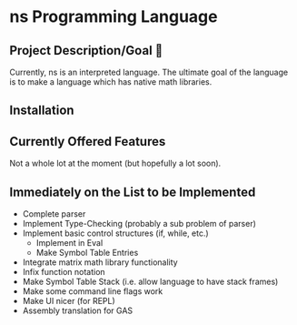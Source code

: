# ns Programming Language
## Project Description/Goal :dart:
Currently, ns is an interpreted language.  The ultimate goal of the language is
to make a language which has native math libraries.

## Installation

## Currently Offered Features
Not a whole lot at the moment (but hopefully a lot soon).

## Immediately on the List to be Implemented
- Complete parser
- Implement Type-Checking (probably a sub problem of parser)
- Implement basic control structures (if, while, etc.)
	- Implement in Eval
	- Make Symbol Table Entries
- Integrate matrix math library functionality
- Infix function notation
- Make Symbol Table Stack (i.e. allow language to have stack frames)
- Make some command line flags work
- Make UI nicer (for REPL)
- Assembly translation for GAS 
